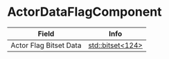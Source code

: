 # ActorDataFlagComponent

<table><thead><tr><th>Field</th><th>Info</th></tr></thead><tbody>
<tr><td>Actor Flag Bitset Data</td><td><a href="../types/std_bitset<124>.md">std::bitset&lt;124&gt;</a></td></tr>
</tbody></table>